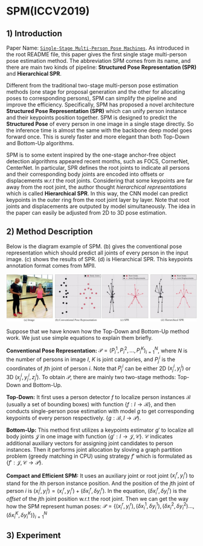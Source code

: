 # SPM(ICCV2019)

## 1) Introduction

Paper Name: [`Single-Stage Multi-Person Pose Machines`](https://arxiv.org/abs/1908.09220). As introduced in the root README file, this paper gives the first single stage multi-person pose estimation method. The abbreviation SPM comes from its name, and there are main two kinds of pipeline: **Structured Pose Representation (SPR)** and **Hierarchical SPR**.

Different from the traditional two-stage multi-person pose estimation methods (one stage for proposal generation and the other for allocating poses to corresponding persons), SPM can simplify the pipeline and improve the efficiency. Specifically, SPM has proposed a novel architecture **Structured Pose Representation (SPR)** which can unify person instance and their keypoints position together. SPM is designed to predict the **Structured Pose** of every person in one image in a single stage directly. So the inference time is almost the same with the backbone deep model goes forward once. This is surely faster and more elegant than both Top-Down and Bottom-Up algorithms.

SPM is to some extent inspired by the one-stage anchor-free object detection algorithms appeared recent months, such as FOCS, CornerNet, CenterNet. In particular, SPR defines the root joints to indicate all persons and their corresponding body joints are encoded into offsets or displacements *w.r.t* the root joints. Considering that some keypoints are far away from the root joint, the author thought *hierarchical representations* which is called **Hierarchical SPR**. In this way, the CNN model can predict keypoints in the outer ring from the root joint layer by layer. Note that root joints and displacements are outputed by model simultaneously. The idea in the paper can easily be adjusted from 2D to 3D pose estimation.

## 2) Method Description

Below is the diagram example of SPM. (b) gives the conventional pose representation which should predict all joints of every person in the input image. (c) shows the results of SPR. (d) is Hierarchical SPR. This keypoints annotation format comes from MPII.

![example1](./imgs/SPM_example_diagram.jpg)

[comment]: <> (MathJax Plugin for Github in Google Chrome)
Suppose that we have known how the Top-Down and Bottom-Up method work. We just use simple equations to explain them briefly.

**Conventional Pose Representation:** $\mathcal {P} = {(P^1_i, P^2_i, ..., P^K_i )}^N_{i=1}$, where $N$ is the number of persons in image $I$, $K$ is joint catagories, and $P^i_j$ is the coordinates of $j$th joint of person $i$. Note that $P^i_j$ can be either 2D $(x^i_j, y^i_j)$ or 3D $(x^i_j, y^i_j, z^i_j)$. To obtain $\mathcal {P}$, there are mainly two two-stage methods: Top-Down and Bottom-Up.

**Top-Down:** It first uses a person detector $f$ to localize person instances $\mathcal {B}$ (usually a set of bounding boxes) with function {$f:I \rightarrow \mathcal {B}$}, and then conducts single-person pose estimation with model $g$ to get corresponding keypoints of every person respectively. {$g:\mathcal {B},I \rightarrow \mathcal {P}$}.

**Bottom-Up:** This method first utilizes a keypoints estimator $g'$ to localize all body joints $\mathcal {J}$ in one image with function {$g':I \rightarrow \mathcal {J,C}$}. $\mathcal {C}$ indicates additional auxiliary vectors for assigning joint candidates to person instances. Then it performs joint allocation by sloving a graph partition problem (greedy matching in CPU) using strategy $f'$ which is formulated as {$f':\mathcal {J,C} \rightarrow \mathcal {P}$}.

**Compact and Efficient SPM:** It uses an auxiliary joint or root joint $(x^r_i, y^r_i)$ to stand for the $i$th person instance position. And the position of the $j$th joint of person $i$ is $(x^j_i, y^j_i) = (x^r_i, y^r_i) + (\delta x^r_i, \delta y^r_i)$. In the equation, $(\delta x^r_i, \delta y^r_i)$ is the *offset* of the $j$th joint position w.r.t the root joint. Then we can get the way how the SPM represent human poses:
$\mathcal {P} = { \{(x^r_i, y^r_i), (\delta x^1_i, \delta y^1_i), (\delta x^2_i, \delta y^2_i)..., (\delta x^K_i, \delta y^K_i) \} }^N_{i=1}$



## 3) Experiment
